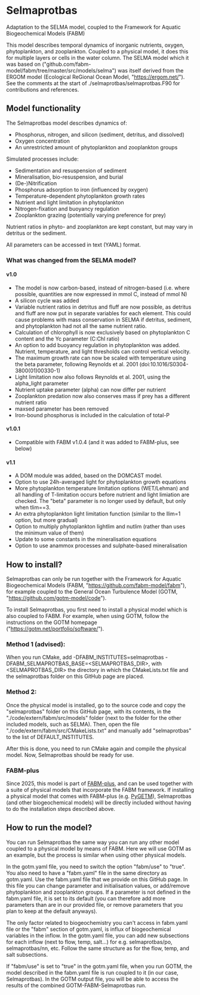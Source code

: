 # Selmaprotbas
Adaptation to the SELMA model, coupled to the Framework for Aquatic Biogeochemical Models (FABM)

This model describes temporal dynamics of inorganic nutrients, oxygen, phytoplankton, and zooplankton. Coupled to a physical model, it
does this for multiple layers or cells in the water column. The SELMA model which it was based on
("github.com/fabm-model/fabm/tree/master/src/models/selma") was itself derived from the ERGOM model (Ecological ReGional Ocean Model,
"https://ergom.net/"). See the comments at the start of ./selmaprotbas/selmaprotbas.F90 for contributions and references. 

## Model functionality
The Selmaprotbas model describes dynamics of:
- Phosphorus, nitrogen, and silicon (sediment, detritus, and dissolved)
- Oxygen concentration
- An unrestricted amount of phytoplankton and zooplankton groups

Simulated processes include:
- Sedimentation and resuspension of sediment
- Mineralisation, bio-resuspension, and burial
- (De-)Nitrification
- Phosphorus adsorption to iron (influenced by oxygen)
- Temperature-dependent phytoplankton growth rates
- Nutrient and light limitation in phytoplankton
- Nitrogen-fixation and buoyancy regulation
- Zooplankton grazing (potentially varying preference for prey)

Nutrient ratios in phyto- and zooplankton are kept constant, but may vary in detritus or the sediment. 

All parameters can be accessed in text (YAML) format. 

### What was changed from the SELMA model?
#### v1.0
- The model is now carbon-based, instead of nitrogen-based (i.e. where possible, quantities are now expressed in mmol C, instead of mmol N)
- A silicon cycle was added
- Variable nutrient ratios in detritus and fluff are now possible, as detritus and fluff are now put in separate variables for each element.
  This could cause problems with mass conservation in SELMA if detritus, sediment, and phytoplankton had not all the same nutrient ratio. 
- Calculation of chlorophyll is now exclusively based on phytoplankton C content and the Yc parameter (C:Chl ratio)
- An option to add buoyancy regulation in phytoplankton was added. Nutrient, temperature, and light thresholds can control vertical velocity.
- The maximum growth rate can now be scaled with temperature using the beta parameter, following Reynolds et al. 2001 (doi:10.1016/S0304-3800(01)00330-1)
- Light limitation now also follows Reynolds et al. 2001, using the alpha_light parameter
- Nutrient uptake parameter (alpha) can now differ per nutrient
- Zooplankton predation now also conserves mass if prey has a different nutrient ratio
- maxsed parameter has been removed
- Iron-bound phosphorus is included in the calculation of total-P
#### v1.0.1
- Compatible with FABM v1.0.4 (and it was added to FABM-plus, see below)
#### v1.1
- A DOM module was added, based on the DOMCAST model.
- Option to use 24h-averaged light for phytoplankton growth equations
- More phytoplankton temperature limitation options (WET/Lehman) and all handling of T-limitation occurs before nutrient and light limiation are checked. The "beta" parameter is no longer used by default, but only when tlim==3.
- An extra phytoplankton light limitation function (similar to the llim=1 option, but more gradual)
- Option to multiply phytoplankton lightlim and nutlim (rather than uses the minimum value of them)
- Update to some constants in the mineralisation equations
- Option to use anammox processes and sulphate-based mineralisation

## How to install?
Selmaprotbas can only be run together with the Framework for Aquatic Biogeochemical Models (FABM, "https://github.com/fabm-model/fabm"),
for example coupled to the General Ocean Turbulence Model (GOTM, "https://github.com/gotm-model/code"). 

To install Selmaprotbas, you first need to install a physical model which is also coupled to FABM. For example, when using GOTM, follow the
instructions on the GOTM homepage ("https://gotm.net/portfolio/software/").

### Method 1 (advised): 
When you run CMake, add -DFABM_INSTITUTES=selmaprotbas -DFABM_SELMAPROTBAS_BASE=<SELMAPROTBAS_DIR>, with <SELMAPROTBAS_DIR> the directory
in which the CMakeLists.txt file and the selmaprotbas folder on this GitHub page are placed. 

### Method 2:
Once the physical model is installed, go to the source code and copy the "selmaprotbas" folder on this GitHub page, with its contents,
in the "./code/extern/fabm/src/models" folder (next to the folder for the other included models, such as SELMA). Then, open the file
"./code/extern/fabm/src/CMakeLists.txt" and manually add "selmaprotbas" to the list of DEFAULT_INSTITUTES. 

After this is done, you need to run CMake again and compile the physical model. Now, Selmaprotbas should be ready for use.

### FABM-plus
Since 2025, this model is part of [FABM-plus](https://github.com/fabm-model/fabm-plus), and can be used together with a suite of physical models
that incorporate the FABM framework. If installing a physical model that comes with FABM-plus (e.g. [PyGETM](https://github.com/BoldingBruggeman/getm-rewrite)),
Selmaprotbas (and other biogeochemical models) will be directly included without having to do the installation steps described above.

## How to run the model?
You can run Selmaprotbas the same way you can run any other model coupled to a physical model by means of FABM. Here we will use GOTM as an example,
but the process is similar when using other physical models. 

In the gotm.yaml file, you need to switch the option "fabm/use" to "true". You also need to have a "fabm.yaml" file in the same directory as
gotm.yaml. Use the fabm.yaml file that we provide on this GitHub page. In this file you can change parameter and initialisation values,
or add/remove phytoplankton and zooplankton groups. If a parameter is not defined in the fabm.yaml file, it is set to its default (you
can therefore add more parameters than are in our provided file, or remove parameters that you plan to keep at the default anyways).

The only factor related to biogeochemistry you can't access in fabm.yaml file or the "fabm" section of gotm.yaml, is influx of biogeochemical
variables in the inflow. In the gotm.yaml file, you can add new subsections for each inflow (next to flow, temp, salt...) for e.g. selmaprotbas/po,
selmaprotbas/nn, etc. Follow the same structure as for the flow, temp, and salt subsections.  

If "fabm/use" is set to "true" in the gotm.yaml file, when you run GOTM, the model described in the fabm.yaml file is run coupled to it (in our
case, Selmaprotbas). In the GOTM output file, you will be able to access the results of the combined GOTM-FABM-Selmaprotbas run. 

